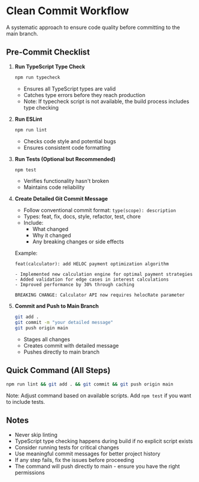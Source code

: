 # Clean Commit Workflow

A systematic approach to ensure code quality before committing to the main branch.

## Pre-Commit Checklist

1. **Run TypeScript Type Check**

   ```bash
   npm run typecheck
   ```

   - Ensures all TypeScript types are valid
   - Catches type errors before they reach production
   - Note: If typecheck script is not available, the build process includes type checking

2. **Run ESLint**

   ```bash
   npm run lint
   ```

   - Checks code style and potential bugs
   - Ensures consistent code formatting

3. **Run Tests (Optional but Recommended)**

   ```bash
   npm test
   ```

   - Verifies functionality hasn't broken
   - Maintains code reliability

4. **Create Detailed Git Commit Message**
   - Follow conventional commit format: `type(scope): description`
   - Types: feat, fix, docs, style, refactor, test, chore
   - Include:
     - What changed
     - Why it changed
     - Any breaking changes or side effects

   Example:

   ```text
   feat(calculator): add HELOC payment optimization algorithm

   - Implemented new calculation engine for optimal payment strategies
   - Added validation for edge cases in interest calculations
   - Improved performance by 30% through caching

   BREAKING CHANGE: Calculator API now requires helocRate parameter
   ```

5. **Commit and Push to Main Branch**

   ```bash
   git add .
   git commit -m "your detailed message"
   git push origin main
   ```

   - Stages all changes
   - Creates commit with detailed message
   - Pushes directly to main branch

## Quick Command (All Steps)

```bash
npm run lint && git add . && git commit && git push origin main
```

Note: Adjust command based on available scripts. Add `npm test` if you want to include tests.

## Notes

- Never skip linting
- TypeScript type checking happens during build if no explicit script exists
- Consider running tests for critical changes
- Use meaningful commit messages for better project history
- If any step fails, fix the issues before proceeding
- The command will push directly to main - ensure you have the right permissions

